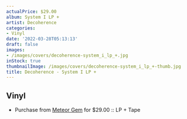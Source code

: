 ```yaml
---
actualPrice: $29.00
album: System I LP +
artist: Decoherence
categories:
- Vinyl
date: '2022-03-28T05:13:13'
draft: false
images:
- /images/covers/decoherence-system_i_lp_+.jpg
inStock: true
thumbnailImage: /images/covers/decoherence-system_i_lp_+-thumb.jpg
title: Decoherence - System I LP +
---
```


## Vinyl
* Purchase from [Meteor Gem](https://meteor-gem.com/products/decoherence-system-i-lp-cassette) for $29.00 :: LP + Tape
